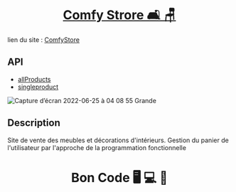 <div>
  <h1 align="center">
    <a href="https://github.com/armandwadji/Netflix-clone.git">Comfy Strore 🛋 🪑
    </a>  
  </h1>
</div> 


lien du site : [ComfyStore](https://comfystoreaw.netlify.app)

## API 
- [allProducts](https://course-api.com/javascript-store-products)
- [singleproduct](https://course-api.com/javascript-store-single-product?id=rec43w3ipXvP28vog)

![Capture d’écran 2022-06-25 à 04 08 55 Grande](https://user-images.githubusercontent.com/90448006/175754300-724a5607-0d8e-4f1f-aecc-848329acbb00.jpeg)

## Description
Site de vente des meubles et décorations d'intérieurs. Gestion du panier  de l'utilisateur par l'approche de la programmation fonctionnelle

<h1 align="center">Bon Code 🖥 💻 📱</h1>
